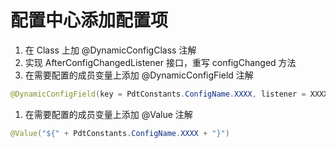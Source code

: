 # 配置中心添加配置项
1. 在 Class 上加 @DynamicConfigClass 注解
2. 实现 AfterConfigChangedListener 接口，重写 configChanged 方法
3. 在需要配置的成员变量上添加 @DynamicConfigField 注解
```java
@DynamicConfigField(key = PdtConstants.ConfigName.XXXX, listener = XXXXX.class)
```
1. 在需要配置的成员变量上添加 @Value 注解
```java
@Value("${" + PdtConstants.ConfigName.XXXX + "}")
```